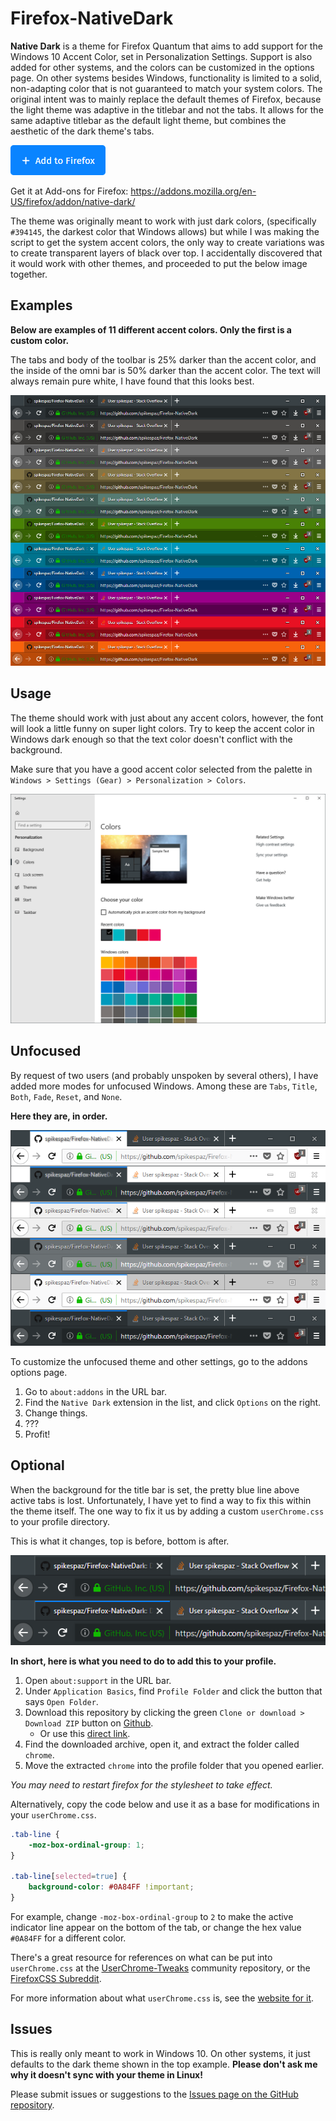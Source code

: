 # Firefox-NativeDark
**Native Dark** is a theme for Firefox Quantum that aims to add support for the Windows 10 Accent Color, set in Personalization Settings. Support is also added for other systems, and the colors can be customized in the options page. On other systems besides Windows, functionality is limited to a solid, non-adapting color that is not guaranteed to match your system colors. The original intent was to mainly replace the default themes of Firefox, because the light theme was adaptive in the titlebar and not the tabs. It allows for the same adaptive titlebar as the default light theme, but combines the aesthetic of the dark theme's tabs.

[![Add to Firefox](images/button.png)](https://addons.mozilla.org/firefox/downloads/file/882571/native_dark-1.5-an+fx.xpi?src=dp-btn-primary)

Get it at Add-ons for Firefox: https://addons.mozilla.org/en-US/firefox/addon/native-dark/

The theme was originally meant to work with just dark colors, (specifically `#394145`, the darkest color that Windows allows) but while I was making the script to get the system accent colors, the only way to create variations was to create transparent layers of black over top. I accidentally discovered that it would work with other themes, and proceeded to put the below image together.

## Examples
**Below are examples of 11 different accent colors. Only the first is a custom color.**

The tabs and body of the toolbar is 25% darker than the accent color, and the inside of the omni bar is 50% darker than the accent color. The text will always remain pure white, I have found that this looks best.

![Titlebar Examples](images/titlebars.png)

## Usage
The theme should work with just about any accent colors, however, the font will look a little funny on super light colors. Try to keep the accent color in Windows dark enough so that the text color doesn't conflict with the background.

Make sure that you have a good accent color selected from the palette in `Windows > Settings (Gear) > Personalization > Colors`.

![Settings Screenshot](images/settings.png)

## Unfocused
By request of two users (and probably unspoken by several others), I have added more modes for unfocused Windows.
Among these are `Tabs`, `Title`, `Both`, `Fade`, `Reset`, and `None`.

**Here they are, in order.**

![Unfocused Modes](images/unfocused.png)

To customize the unfocused theme and other settings, go to the addons options page.

1. Go to `about:addons` in the URL bar.
2. Find the `Native Dark` extension in the list, and click `Options` on the right.
3. Change things.
4. ???
5. Profit!

## Optional
When the background for the title bar is set, the pretty blue line above active tabs is lost. Unfortunately, I have yet to find a way to fix this within the theme itself. The one way to fix it us by adding a custom `userChrome.css` to your profile directory.

This is what it changes, top is before, bottom is after.

![Tab Line Change](images/userchrome.png)

**In short, here is what you need to do to add this to your profile.**

1. Open `about:support` in the URL bar.
2. Under `Application Basics`, find `Profile Folder` and click the button that says `Open Folder`.
3. Download this repository by clicking the green `Clone or download > Download ZIP` button on [Github](https://github.com/spikespaz/Firefox-NativeDark).
    * Or use this [direct link](https://github.com/spikespaz/Firefox-NativeDark/archive/master.zip).
4. Find the downloaded archive, open it, and extract the folder called `chrome`.
5. Move the extracted `chrome` into the profile folder that you opened earlier.

*You may need to restart firefox for the stylesheet to take effect.*

Alternatively, copy the code below and use it as a base for modifications in your `userChrome.css`.

```css
.tab-line {
    -moz-box-ordinal-group: 1;
}

.tab-line[selected=true] {
    background-color: #0A84FF !important;
}
```

For example, change `-moz-box-ordinal-group` to `2` to make the active indicator line appear on the bottom of the tab, or change the hex value `#0A84FF` for a different color.

There's a great resource for references on what can be put into `userChrome.css` at the [UserChrome-Tweaks](https://github.com/Timvde/UserChrome-Tweaks) community repository, or the [FirefoxCSS Subreddit](https://www.reddit.com/r/FirefoxCSS/).

For more information about what `userChrome.css` is, see the [website for it](https://www.userchrome.org/).

## Issues
This is really only meant to work in Windows 10. On other systems, it just defaults to the dark theme shown in the top example. **Please don't ask me why it doesn't sync with your theme in Linux!**

Please submit issues or suggestions to the [Issues page on the GitHub repository](https://github.com/spikespaz/Firefox-NativeDark/issues).
